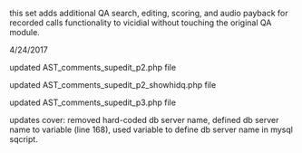 
this set adds additional QA search, editing, scoring, and audio payback for recorded calls functionality to vicidial without touching the original QA module.

4/24/2017

updated AST_comments_supedit_p2.php file

updated AST_comments_supedit_p2_showhidq.php file

updated AST_comments_supedit_p3.php file

updates cover: removed hard-coded db server name, defined db server name to variable (line 168), used variable to define db server name in mysql sqcript.
